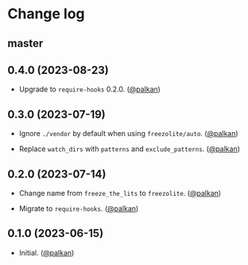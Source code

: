 # Change log

## master

## 0.4.0 (2023-08-23)

- Upgrade to `require-hooks` 0.2.0. ([@palkan][])

## 0.3.0 (2023-07-19)

- Ignore `./vendor` by default when using `freezolite/auto`. ([@palkan][])

- Replace `watch_dirs` with `patterns` and `exclude_patterns`. ([@palkan][])

## 0.2.0 (2023-07-14)

- Change name from `freeze_the_lits` to `freezolite`. ([@palkan][])

- Migrate to `require-hooks`. ([@palkan][])

## 0.1.0 (2023-06-15)

- Initial. ([@palkan][])

[@palkan]: https://github.com/palkan
